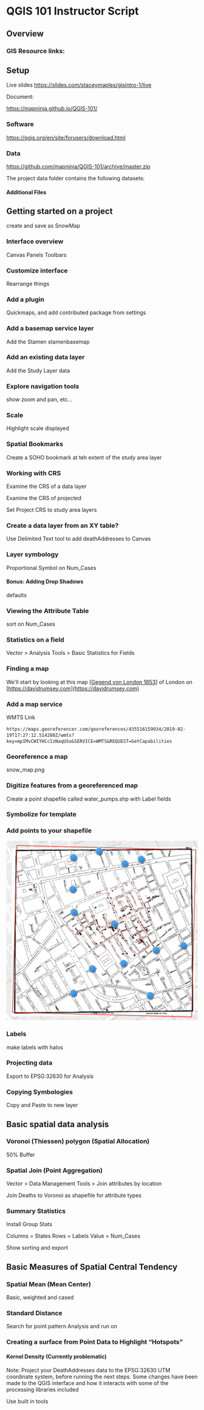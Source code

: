 # QGIS 101 Instructor Script

## Overview

### GIS Resource links:  

## Setup

Live slides
https://slides.com/staceymaples/gisintro-1/live

Document:

https://mapninja.github.io/QGIS-101/


### Software
https://qgis.org/en/site/forusers/download.html

### Data
https://github.com/mapninja/QGIS-101/archive/master.zip

The project data folder contains the following datasets:

#### Additional Files

## Getting started on a project  

create and save as SnowMap

### Interface overview

Canvas
Panels
Toolbars

### Customize  interface

Rearrange things

### Add a plugin

Quickmaps, and add contributed package from settings

### Add a basemap service layer

Add the  Stamen stamenbasemap

### Add an existing data layer

Add the  Study Layer data

### Explore navigation tools

show zoom  and pan, etc...

### Scale

Highlight scale displayed

### Spatial Bookmarks

Create a SOHO bookmark at teh  extent of the  study area layer

### Working with CRS
 Examine the CRS of a data layer

 Examine the CRS of projected

 Set Project CRS to study  area layers

 ### Create a data layer from an XY table?

 Use Delimited Text tool to add deathAddresses to Canvas

 ### Layer symbology

 Proportional Symbol on Num_Cases

 #### Bonus: Adding Drop Shadows

 defaults

 ### Viewing the Attribute Table

 sort on Num_Cases

 ### Statistics on a field  

 Vector > Analysis Tools > Basic Statistics for Fields

 ### Finding a map
We'll start by looking at this map [[Gegend von London 1853](https://www.davidrumsey.com/luna/servlet/detail/RUMSEY~8~1~298861~90066747:Gegend-von-London-1853?sort=Pub_List_No_InitialSort%2CPub_Date%2CPub_List_No%2CSeries_No&qvq=w4s:/where%2FLondon%2B%252528England%252529%2Fwhen%2F1854;q:london%201854;sort:Pub_List_No_InitialSort%2CPub_Date%2CPub_List_No%2CSeries_No;lc:RUMSEY~8~1&mi=1&trs=2)] of London on [https://davidrumsey.com](https://davidrumsey.com)


### Add a map service

WMTS Link

```http
https://maps.georeferencer.com/georeferences/435516159934/2019-02-19T17:27:12.514288Z/wmts?key=mpIMvCWIYHCcIzNaqUSo&SERVICE=WMTS&REQUEST=GetCapabilities
```
### Georeference a map  

snow_map.png

### Digitize features from a georeferenced map

Create a point shapefile called water_pumps.shp with Label fields

### Symbolize for template

### Add points to your shapefile

![](images/ReadMe-90b7e76d.png)

### Labels

make labels with halos

### Projecting data

Export to EPSG:32630 for Analysis

### Copying Symbologies

Copy and  Paste to new layer

## Basic spatial data analysis

### Voronoi (Thiessen) polygon (Spatial Allocation)

50% Buffer

### Spatial Join (Point Aggregation)
Vector \> Data Management Tools \> Join attributes by location

Join Deaths to Voronoi as shapefile for attribute types

### Summary Statistics

Install  Group  Stats

Columns = States
Rows = Labels
Value = Num_Cases

Show sorting and export

## Basic Measures of Spatial Central Tendency

### Spatial Mean (Mean Center)

Basic, weighted and cased

### Standard Distance

Search for point pattern Analysis and  run on

### Creating a surface from Point Data to Highlight “Hotspots”


#### Kernel Density (Currently problematic)

Note: Project your DeathAddresses data to the EPSG:32630 UTM coordinate system, before running the  next steps. Some changes have been made to the QGIS interface and how it interacts with some of the processing libraries included

Use built in tools
